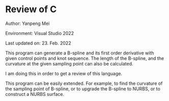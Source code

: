 # Review of C

Author: Yanpeng Mei

Environment: Visual Studio 2022

Last updated on: 23. Feb. 2022

This program can generate a B-spline and its first order derivative with given control points and knot sequence. The length of the B-spline, and the curvature at the given sampling point can also be calculated.

I am doing this in order to get a review of this language.

This program can be easily extended. For example, to find the curvature of the sampling point of B-spline, or to upgrade the B-spline to NURBS, or to construct a NURBS surface.
